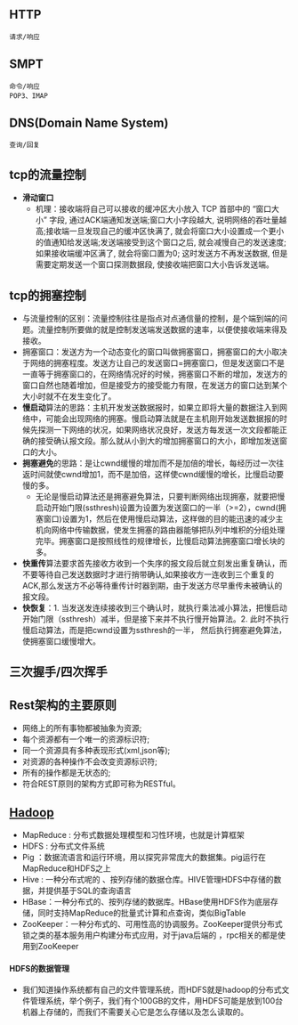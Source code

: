 ## HTTP
```
请求/响应
```
## SMPT
```
命令/响应
POP3、IMAP
```
## DNS(Domain Name System)
```
查询/回复
```
## tcp的流量控制
- **滑动窗口**
    - 机理：接收端将自己可以接收的缓冲区大小放入 TCP 首部中的 “窗口大小” 字段, 通过ACK端通知发送端;窗口大小字段越大, 说明网络的吞吐量越高;接收端一旦发现自己的缓冲区快满了, 就会将窗口大小设置成一个更小的值通知给发送端;发送端接受到这个窗口之后, 就会减慢自己的发送速度;如果接收端缓冲区满了, 就会将窗口置为0; 这时发送方不再发送数据, 但是需要定期发送一个窗口探测数据段, 使接收端把窗口大小告诉发送端。
## tcp的拥塞控制
- 与流量控制的区别：流量控制往往是指点对点通信量的控制，是个端到端的问题。流量控制所要做的就是控制发送端发送数据的速率，以便使接收端来得及接收。
- 拥塞窗口：发送方为一个动态变化的窗口叫做拥塞窗口，拥塞窗口的大小取决于网络的拥塞程度。发送方让自己的发送窗口=拥塞窗口，但是发送窗口不是一直等于拥塞窗口的，在网络情况好的时候，拥塞窗口不断的增加，发送方的窗口自然也随着增加，但是接受方的接受能力有限，在发送方的窗口达到某个大小时就不在发生变化了。
- **慢启动**算法的思路：主机开发发送数据报时，如果立即将大量的数据注入到网络中，可能会出现网络的拥塞。慢启动算法就是在主机刚开始发送数据报的时候先探测一下网络的状况，如果网络状况良好，发送方每发送一次文段都能正确的接受确认报文段。那么就从小到大的增加拥塞窗口的大小，即增加发送窗口的大小。
- **拥塞避免**的思路：是让cwnd缓慢的增加而不是加倍的增长，每经历过一次往返时间就使cwnd增加1，而不是加倍，这样使cwnd缓慢的增长，比慢启动要慢的多。
  - 无论是慢启动算法还是拥塞避免算法，只要判断网络出现拥塞，就要把慢启动开始门限(ssthresh)设置为设置为发送窗口的一半（>=2），cwnd(拥塞窗口)设置为1，然后在使用慢启动算法，这样做的目的能迅速的减少主机向网络中传输数据，使发生拥塞的路由器能够把队列中堆积的分组处理完毕。拥塞窗口是按照线性的规律增长，比慢启动算法拥塞窗口增长块的多。
- **快重传**算法要求首先接收方收到一个失序的报文段后就立刻发出重复确认，而不要等待自己发送数据时才进行捎带确认,如果接收方一连收到三个重复的ACK,那么发送方不必等待重传计时器到期，由于发送方尽早重传未被确认的报文段。
- **快恢复**：1. 当发送发连续接收到三个确认时，就执行乘法减小算法，把慢启动开始门限（ssthresh）减半，但是接下来并不执行慢开始算法。2. 此时不执行慢启动算法，而是把cwnd设置为ssthresh的一半， 然后执行拥塞避免算法，使拥塞窗口缓慢增大。
## 三次握手/四次挥手
## Rest架构的主要原则
  - 网络上的所有事物都被抽象为资源;
  - 每个资源都有一个唯一的资源标识符;
  - 同一个资源具有多种表现形式(xml,json等);
  - 对资源的各种操作不会改变资源标识符;
  - 所有的操作都是无状态的;
  - 符合REST原则的架构方式即可称为RESTful。
  ## [Hadoop](https://www.cnblogs.com/pangzx/p/10296411.html)
  - MapReduce : 分布式数据处理模型和习性环境，也就是计算框架
  - HDFS : 分布式文件系统
  - Pig ：数据流语言和运行环境，用以探究非常庞大的数据集。pig运行在MapReduce和HDFS之上
  - Hive : 一种分布式呢的 、按列存储的数据仓库。HIVE管理HDFS中存储的数据，并提供基于SQL的查询语言
  - HBase：一种分布式的、按列存储的数据库。HBase使用HDFS作为底层存储，同时支持MapReduce的批量式计算和点查询，类似BigTable
  - ZooKeeper：一种分布式的、可用性高的协调服务。ZooKeeper提供分布式锁之类的基本服务用户构建分布式应用，对于java后端的 ，rpc相关的都是使用到ZooKeeper
  #### HDFS的数据管理
  - 我们知道操作系统都有自己的文件管理系统，而HDFS就是hadoop的分布式文件管理系统，举个例子，我们有个100GB的文件，用HDFS可能是放到100台机器上存储的，而我们不需要关心它是怎么存储以及怎么读取的。